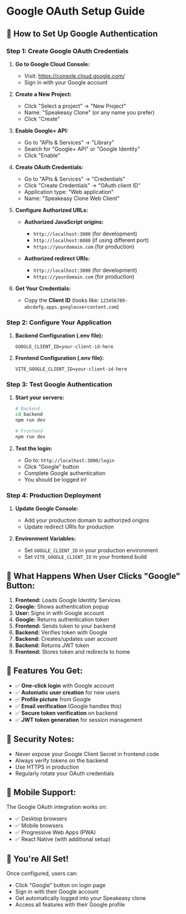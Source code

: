 # Google OAuth Setup Guide

## 🔐 **How to Set Up Google Authentication**

### **Step 1: Create Google OAuth Credentials**

1. **Go to Google Cloud Console:**
   - Visit: https://console.cloud.google.com/
   - Sign in with your Google account

2. **Create a New Project:**
   - Click "Select a project" → "New Project"
   - Name: "Speakeasy Clone" (or any name you prefer)
   - Click "Create"

3. **Enable Google+ API:**
   - Go to "APIs & Services" → "Library"
   - Search for "Google+ API" or "Google Identity"
   - Click "Enable"

4. **Create OAuth Credentials:**
   - Go to "APIs & Services" → "Credentials"
   - Click "Create Credentials" → "OAuth client ID"
   - Application type: "Web application"
   - Name: "Speakeasy Clone Web Client"

5. **Configure Authorized URLs:**
   - **Authorized JavaScript origins:**
     - `http://localhost:3000` (for development)
     - `http://localhost:8080` (if using different port)
     - `https://yourdomain.com` (for production)
   
   - **Authorized redirect URIs:**
     - `http://localhost:3000` (for development)
     - `https://yourdomain.com` (for production)

6. **Get Your Credentials:**
   - Copy the **Client ID** (looks like: `123456789-abcdefg.apps.googleusercontent.com`)

### **Step 2: Configure Your Application**

1. **Backend Configuration (.env file):**
   ```env
   GOOGLE_CLIENT_ID=your-client-id-here
   ```

2. **Frontend Configuration (.env file):**
   ```env
   VITE_GOOGLE_CLIENT_ID=your-client-id-here
   ```

### **Step 3: Test Google Authentication**

1. **Start your servers:**
   ```bash
   # Backend
   cd backend
   npm run dev
   
   # Frontend
   npm run dev
   ```

2. **Test the login:**
   - Go to: `http://localhost:3000/login`
   - Click "Google" button
   - Complete Google authentication
   - You should be logged in!

### **Step 4: Production Deployment**

1. **Update Google Console:**
   - Add your production domain to authorized origins
   - Update redirect URIs for production

2. **Environment Variables:**
   - Set `GOOGLE_CLIENT_ID` in your production environment
   - Set `VITE_GOOGLE_CLIENT_ID` in your frontend build

## 🎯 **What Happens When User Clicks "Google" Button:**

1. **Frontend:** Loads Google Identity Services
2. **Google:** Shows authentication popup
3. **User:** Signs in with Google account
4. **Google:** Returns authentication token
5. **Frontend:** Sends token to your backend
6. **Backend:** Verifies token with Google
7. **Backend:** Creates/updates user account
8. **Backend:** Returns JWT token
9. **Frontend:** Stores token and redirects to home

## 🔧 **Features You Get:**

- ✅ **One-click login** with Google account
- ✅ **Automatic user creation** for new users
- ✅ **Profile picture** from Google
- ✅ **Email verification** (Google handles this)
- ✅ **Secure token verification** on backend
- ✅ **JWT token generation** for session management

## 🚨 **Security Notes:**

- Never expose your Google Client Secret in frontend code
- Always verify tokens on the backend
- Use HTTPS in production
- Regularly rotate your OAuth credentials

## 📱 **Mobile Support:**

The Google OAuth integration works on:
- ✅ Desktop browsers
- ✅ Mobile browsers  
- ✅ Progressive Web Apps (PWA)
- ✅ React Native (with additional setup)

## 🎉 **You're All Set!**

Once configured, users can:
- Click "Google" button on login page
- Sign in with their Google account
- Get automatically logged into your Speakeasy clone
- Access all features with their Google profile
